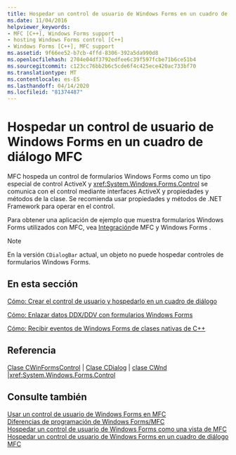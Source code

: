```yaml
---
title: Hospedar un control de usuario de Windows Forms en un cuadro de diálogo MFC
ms.date: 11/04/2016
helpviewer_keywords:
- MFC [C++], Windows Forms support
- hosting Windows Forms control [C++]
- Windows Forms [C++], MFC support
ms.assetid: 9f66ee52-b7cb-4ffd-8306-392a5da990d8
ms.openlocfilehash: 2704e04df3792edfee6c39f597fcbe71b6ce51b4
ms.sourcegitcommit: c123cc76bb2b6c5cde6f4c425ece420ac733bf70
ms.translationtype: MT
ms.contentlocale: es-ES
ms.lasthandoff: 04/14/2020
ms.locfileid: "81374487"
---
```

# <a name="hosting-a-windows-form-user-control-in-an-mfc-dialog-box"></a>Hospedar un control de usuario de Windows Forms en un cuadro de diálogo MFC

MFC hospeda un control de formularios Windows Forms como un tipo especial de control ActiveX y <xref:System.Windows.Forms.Control> se comunica con el control mediante interfaces ActiveX y propiedades y métodos de la clase. Se recomienda usar propiedades y métodos de .NET Framework para operar en el control.

Para obtener una aplicación de ejemplo que muestra formularios Windows Forms utilizados con MFC, vea [Integración](https://www.microsoft.com/download/details.aspx?id=2113)de MFC y Windows Forms .

> [!NOTE]
> En la versión `CDialogBar` actual, un objeto no puede hospedar controles de formularios Windows Forms.

## <a name="in-this-section"></a>En esta sección

[Cómo: Crear el control de usuario y hospedarlo en un cuadro de diálogo](../dotnet/how-to-create-the-user-control-and-host-in-a-dialog-box.md)

[Cómo: Enlazar datos DDX/DDV con formularios Windows Forms](../dotnet/how-to-do-ddx-ddv-data-binding-with-windows-forms.md)

[Cómo: Recibir eventos de Windows Forms de clases nativas de C++](../dotnet/how-to-sink-windows-forms-events-from-native-cpp-classes.md)

## <a name="reference"></a>Referencia

[Clase CWinFormsControl](../mfc/reference/cwinformscontrol-class.md) &#124; [Clase CDialog](../mfc/reference/cdialog-class.md) &#124; [clase CWnd](../mfc/reference/cwnd-class.md) &#124;<xref:System.Windows.Forms.Control>

## <a name="see-also"></a>Consulte también

[Usar un control de usuario de Windows Forms en MFC](../dotnet/using-a-windows-form-user-control-in-mfc.md)<br/>
[Diferencias de programación de Windows Forms/MFC](../dotnet/windows-forms-mfc-programming-differences.md)<br/>
[Hospedar un control de usuario de Windows Forms como una vista de MFC](../dotnet/hosting-a-windows-forms-user-control-as-an-mfc-view.md)<br/>
[Hospedar un control de usuario de Windows Forms en un cuadro de diálogo MFC](../dotnet/hosting-a-windows-form-user-control-as-an-mfc-dialog-box.md)
